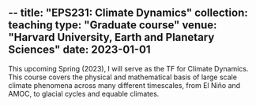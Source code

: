 --
title: "EPS231: Climate Dynamics"
collection: teaching
type: "Graduate course"
venue: "Harvard University, Earth and Planetary Sciences"
date: 2023-01-01
---

This upcoming Spring (2023), I will serve as the TF for Climate Dynamics. This course covers the physical and mathematical basis of large scale climate phenomena across many different timescales, from El Niño and AMOC, to glacial cycles and equable climates.  
